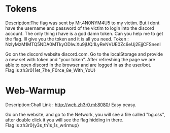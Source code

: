 # Tokens
Description:The flag was sent by Mr.4N0NYM4U5 to my victim. But i dont have the username and password of the victim to login into the discord account. The only thing i have is a god damn token. Can you help me to get the flag. Ill give you the token and it is all you need. Token : NzIyMzM1MTQ5NDA0MTkyODIw.Xu9jUQ.1LyReNVUE0Zc6eUj2EjjCFSnenI

Go on the discord website discord.com. Go to the localStorage and provide a new set with token and "your token". After refreshing the page we are able to open discord in the browser and are logged in as the user/bot.  
Flag is zh3r0{1et_7he_F0rce_8e_With_YoU}

# Web-Warmup
Description:Chall Link : http://web.zh3r0.ml:8080/ Easy peasy.

Go on the website, and go to the Network, you will see a file called "bg.css", after double click it you will see the flag hidding in there.  
Flag is zh3r0{y3s_th1s_1s_w4rmup}